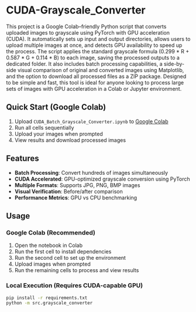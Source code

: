 # CUDA-Grayscale_Converter

This project is a Google Colab–friendly Python script that converts uploaded images to grayscale using PyTorch with GPU acceleration (CUDA). It automatically sets up input and output directories, allows users to upload multiple images at once, and detects GPU availability to speed up the process. The script applies the standard grayscale formula (0.299 * R + 0.587 * G + 0.114 * B) to each image, saving the processed outputs to a dedicated folder. It also includes batch processing capabilities, a side-by-side visual comparison of original and converted images using Matplotlib, and the option to download all processed files as a ZIP package. Designed to be simple and fast, this tool is ideal for anyone looking to process large sets of images with GPU acceleration in a Colab or Jupyter environment.

## Quick Start (Google Colab)

1. Upload `CUDA_Batch_Grayscale_Converter.ipynb` to [Google Colab](https://colab.research.google.com/)
2. Run all cells sequentially
3. Upload your images when prompted
4. View results and download processed images

## Features

- **Batch Processing**: Convert hundreds of images simultaneously
- **CUDA Accelerated**: GPU-optimized grayscale conversion using PyTorch
- **Multiple Formats**: Supports JPG, PNG, BMP images
- **Visual Verification**: Before/after comparison
- **Performance Metrics**: GPU vs CPU benchmarking


## Usage

### Google Colab (Recommended)
1. Open the notebook in Colab
2. Run the first cell to install dependencies
3. Run the second cell to set up the environment
4. Upload images when prompted
5. Run the remaining cells to process and view results

### Local Execution (Requires CUDA-capable GPU)
```bash
pip install -r requirements.txt
python -m src.grayscale_converter
